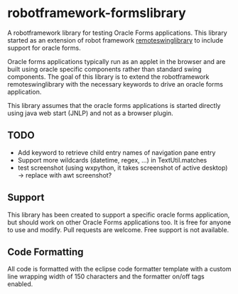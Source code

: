 # robotframework-formslibrary

A robotframework library for testing Oracle Forms applications.
This library started as an extension of robot framework [remoteswinglibrary](https://github.com/robotframework/remoteswinglibrary) to include support for oracle forms.

Oracle forms applications typically run as an applet in the browser and are built using oracle specific components rather than standard swing components.
The goal of this library is to extend the robotframework remoteswinglibrary with the necessary keywords to drive an oracle forms application.

This library assumes that the oracle forms applications is started directly using java web start (JNLP) and not as a browser plugin.


## TODO
* Add keyword to retrieve child entry names of navigation pane entry 
* Support more wildcards (datetime, regex, ...) in TextUtil.matches
* test screenshot (using wxpython, it takes screenshot of active desktop) -> replace with awt screenshot?

## Support

This library has been created to support a specific oracle forms application, but should work on other Oracle Forms applications too. It is free for anyone to use and modify. Pull requests are welcome.
Free support is not available.

## Code Formatting

All code is formatted with the eclipse code formatter template with a custom line wrapping width of 150 characters and the formatter on/off tags enabled.
